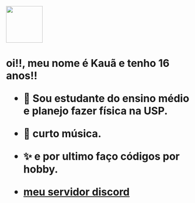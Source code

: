 <link rel="stylesheet" href="./style.css">


  <img src="https://thedonald.fun/wp-content/uploads/2020/02/1547718305_clappopepo.gif" width="100" height="100">
  
  
  <h1 class="font"> oi!!, meu nome é Kauã e tenho 16 anos!!

  - 🗼 Sou estudante do ensino médio e planejo fazer física na USP.
  
  - 🎸 curto música.
  
  - ✨ e por ultimo faço códigos por hobby.
  
  
 - <a href="https://discord.gg/CaVZtgAust">meu servidor discord<a>
